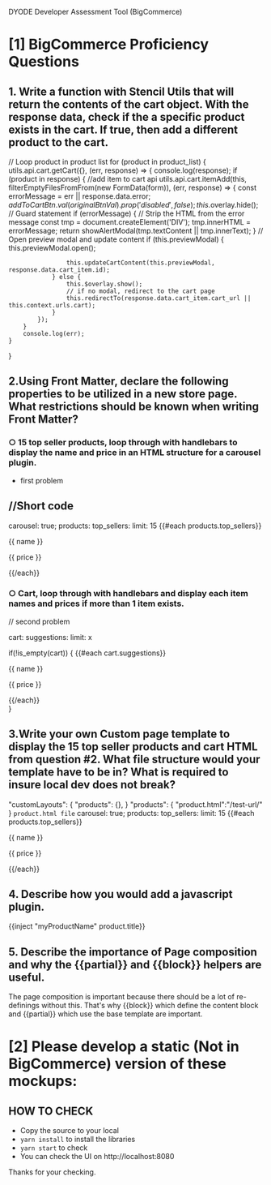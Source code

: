 DYODE Developer Assessment Tool (BigCommerce)

# [1] BigCommerce Proficiency Questions

## 1. Write a function with Stencil Utils that will return the contents of the cart object. With the response data, check if the a specific product exists in the cart. If true, then add a different product to the cart.

// Loop product in product list
for (product in product_list) {
    utils.api.cart.getCart({}, (err, response) => {
        console.log(response);
        if (product in response) {
            //add item to cart api
            utils.api.cart.itemAdd(this, filterEmptyFilesFromFrom(new FormData(form)), (err, response) => {
                const errorMessage = err || response.data.error;
                $addToCartBtn
                    .val(originalBtnVal)
                    .prop('disabled', false);
                this.$overlay.hide();
                // Guard statement
                if (errorMessage) {
                    // Strip the HTML from the error message
                    const tmp = document.createElement('DIV');
                    tmp.innerHTML = errorMessage;
                    return showAlertModal(tmp.textContent || tmp.innerText);
                }
                // Open preview modal and update content
                if (this.previewModal) {
                    this.previewModal.open();

                    this.updateCartContent(this.previewModal, response.data.cart_item.id);
                } else {
                    this.$overlay.show();
                    // if no modal, redirect to the cart page
                    this.redirectTo(response.data.cart_item.cart_url || this.context.urls.cart);
                }
            });
        }
        console.log(err);
    }
}

## 2.Using Front Matter, declare the following properties to be utilized in a new store page. What restrictions should be known when writing Front Matter?

### ○ 15 top seller products, loop through with handlebars to display the name and price in an HTML structure for a carousel plugin.
- first problem

//Short code
---
carousel: true;
products:
    top_sellers:
        limit: 15
{{#each products.top_sellers}}
    <p>{{ name }}</p>
    <p>{{ price }}</p>
{{/each}}
    
### ○ Cart, loop through with handlebars and display each item names and prices if more than 1 item exists.
// second problem

cart:
  suggestions:
    limit: x

if(!is_empty(cart))
{
    {{#each cart.suggestions}}
        <p>{{ name }}</p>
        <p>{{ price }}</p>
    {{/each}}  
}

## 3.Write your own Custom page template to display the 15 top seller products and cart HTML from question #2. What file structure would your template have to be in? What is required to insure local dev does not break?

"customLayouts": {
    "products": {},
}
  "products": {
    "product.html":"/test-url/"
}
`product.html file`
carousel: true;
    products:
    top_sellers: 
        limit: 15 
    {{#each products.top_sellers}}
        <p>{{ name }}</p>
        <p>{{ price }}</p>
    {{/each}}

## 4. Describe how you would add a javascript plugin.

{{inject "myProductName" product.title}}
<script>
// Note the lack of quotes around the jsContext handlebars helper, it becomes a string automatically.
var jsContext = JSON.parse({{jsContext}}); //jsContext would output "{\"myProductName\": \"Sample Product\"}" which can feed directly into your JavaScript
console.log(jsContext.myProductName); // Will output: Sample Product
</script>

## 5. Describe the importance of Page composition and why the {{partial}} and {{block}} helpers are useful.

The page composition is important because there should be a lot of re-definings without this.
That's why {{block}} which define the content block and {{partial}} which use the base template are important.


# [2] Please develop a static (Not in BigCommerce) version of these mockups:

## HOW TO CHECK

- Copy the source to your local
- `yarn install` to install the libraries
- `yarn start` to check
- You can check the UI on http://localhost:8080

Thanks for your checking.
